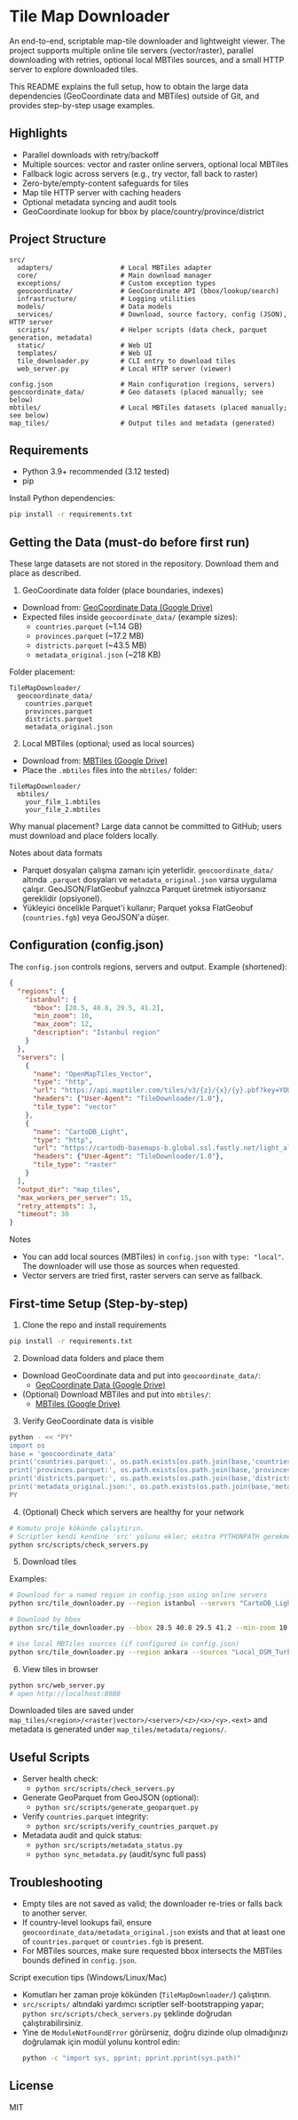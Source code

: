 # Tile Map Downloader

An end-to-end, scriptable map-tile downloader and lightweight viewer. The project supports multiple online tile servers (vector/raster), parallel downloading with retries, optional local MBTiles sources, and a small HTTP server to explore downloaded tiles.

This README explains the full setup, how to obtain the large data dependencies (GeoCoordinate data and MBTiles) outside of Git, and provides step-by-step usage examples.

## Highlights

- Parallel downloads with retry/backoff
- Multiple sources: vector and raster online servers, optional local MBTiles
- Fallback logic across servers (e.g., try vector, fall back to raster)
- Zero-byte/empty-content safeguards for tiles
- Map tile HTTP server with caching headers
- Optional metadata syncing and audit tools
- GeoCoordinate lookup for bbox by place/country/province/district

## Project Structure

```
src/
  adapters/                 # Local MBTiles adapter
  core/                     # Main download manager
  exceptions/               # Custom exception types
  geocoordinate/            # GeoCoordinate API (bbox/lookup/search)
  infrastructure/           # Logging utilities
  models/                   # Data models
  services/                 # Download, source factory, config (JSON), HTTP server
  scripts/                  # Helper scripts (data check, parquet generation, metadata)
  static/                   # Web UI
  templates/                # Web UI
  tile_downloader.py        # CLI entry to download tiles
  web_server.py             # Local HTTP server (viewer)

config.json                 # Main configuration (regions, servers)
geocoordinate_data/         # Geo datasets (placed manually; see below)
mbtiles/                    # Local MBTiles datasets (placed manually; see below)
map_tiles/                  # Output tiles and metadata (generated)
```

## Requirements

- Python 3.9+ recommended (3.12 tested)
- pip

Install Python dependencies:

```bash
pip install -r requirements.txt
```

## Getting the Data (must-do before first run)

These large datasets are not stored in the repository. Download them and place as described.

1) GeoCoordinate data folder (place boundaries, indexes)

- Download from: [GeoCoordinate Data (Google Drive)](https://drive.google.com/drive/folders/1OgrhqSFaPmRj3H0P65lSTnonToGSjEMP?usp=sharing)
- Expected files inside `geocoordinate_data/` (example sizes):
  - `countries.parquet` (~1.14 GB)
  - `provinces.parquet` (~17.2 MB)
  - `districts.parquet` (~43.5 MB)
  - `metadata_original.json` (~218 KB)

Folder placement:

```
TileMapDownloader/
  geocoordinate_data/
    countries.parquet
    provinces.parquet
    districts.parquet
    metadata_original.json
```

2) Local MBTiles (optional; used as local sources)

- Download from: [MBTiles (Google Drive)](https://drive.google.com/drive/folders/1vfLiHNs9gZB0z-aojFhfn_4Gxegh5gqm?usp=sharing)
- Place the `.mbtiles` files into the `mbtiles/` folder:

```
TileMapDownloader/
  mbtiles/
    your_file_1.mbtiles
    your_file_2.mbtiles
```

Why manual placement? Large data cannot be committed to GitHub; users must download and place folders locally.

Notes about data formats
- Parquet dosyaları çalışma zamanı için yeterlidir. `geocoordinate_data/` altında `.parquet` dosyaları ve `metadata_original.json` varsa uygulama çalışır. GeoJSON/FlatGeobuf yalnızca Parquet üretmek istiyorsanız gereklidir (opsiyonel).
- Yükleyici öncelikle Parquet'i kullanır; Parquet yoksa FlatGeobuf (`countries.fgb`) veya GeoJSON'a düşer.

## Configuration (config.json)

The `config.json` controls regions, servers and output. Example (shortened):

```json
{
  "regions": {
    "istanbul": {
      "bbox": [28.5, 40.8, 29.5, 41.2],
      "min_zoom": 10,
      "max_zoom": 12,
      "description": "Istanbul region"
    }
  },
  "servers": [
    {
      "name": "OpenMapTiles_Vector",
      "type": "http",
      "url": "https://api.maptiler.com/tiles/v3/{z}/{x}/{y}.pbf?key=YOUR_KEY",
      "headers": {"User-Agent": "TileDownloader/1.0"},
      "tile_type": "vector"
    },
    {
      "name": "CartoDB_Light",
      "type": "http",
      "url": "https://cartodb-basemaps-b.global.ssl.fastly.net/light_all/{z}/{x}/{y}.png",
      "headers": {"User-Agent": "TileDownloader/1.0"},
      "tile_type": "raster"
    }
  ],
  "output_dir": "map_tiles",
  "max_workers_per_server": 15,
  "retry_attempts": 3,
  "timeout": 30
}
```

Notes
- You can add local sources (MBTiles) in `config.json` with `type: "local"`. The downloader will use those as sources when requested.
- Vector servers are tried first, raster servers can serve as fallback.

## First-time Setup (Step-by-step)

1) Clone the repo and install requirements

```bash
pip install -r requirements.txt
```

2) Download data folders and place them

- Download GeoCoordinate data and put into `geocoordinate_data/`:
  - [GeoCoordinate Data (Google Drive)](https://drive.google.com/drive/folders/1OgrhqSFaPmRj3H0P65lSTnonToGSjEMP?usp=sharing)
- (Optional) Download MBTiles and put into `mbtiles/`:
  - [MBTiles (Google Drive)](https://drive.google.com/drive/folders/1vfLiHNs9gZB0z-aojFhfn_4Gxegh5gqm?usp=sharing)

3) Verify GeoCoordinate data is visible

```bash
python - << "PY"
import os
base = 'geocoordinate_data'
print('countries.parquet:', os.path.exists(os.path.join(base,'countries.parquet')))
print('provinces.parquet:', os.path.exists(os.path.join(base,'provinces.parquet')))
print('districts.parquet:', os.path.exists(os.path.join(base,'districts.parquet')))
print('metadata_original.json:', os.path.exists(os.path.join(base,'metadata_original.json')))
PY
```

4) (Optional) Check which servers are healthy for your network

```bash
# Komutu proje kökünde çalıştırın.
# Scriptler kendi kendine 'src' yolunu ekler; ekstra PYTHONPATH gerekmez.
python src/scripts/check_servers.py
```

5) Download tiles

Examples:

```bash
# Download for a named region in config.json using online servers
python src/tile_downloader.py --region istanbul --servers "CartoDB_Light,OpenMapTiles_Vector"

# Download by bbox
python src/tile_downloader.py --bbox 28.5 40.8 29.5 41.2 --min-zoom 10 --max-zoom 12 --servers "CartoDB_Light"

# Use local MBTiles sources (if configured in config.json)
python src/tile_downloader.py --region ankara --sources "Local_OSM_Turkey"
```

6) View tiles in browser

```bash
python src/web_server.py
# open http://localhost:8080
```

Downloaded tiles are saved under `map_tiles/<region>/<raster|vector>/<server>/<z>/<x>/<y>.<ext>` and metadata is generated under `map_tiles/metadata/regions/`.

## Useful Scripts

- Server health check:
  - `python src/scripts/check_servers.py`
- Generate GeoParquet from GeoJSON (optional):
  - `python src/scripts/generate_geoparquet.py`
- Verify `countries.parquet` integrity:
  - `python src/scripts/verify_countries_parquet.py`
- Metadata audit and quick status:
  - `python src/scripts/metadata_status.py`
  - `python sync_metadata.py` (audit/sync full pass)

## Troubleshooting

- Empty tiles are not saved as valid; the downloader re-tries or falls back to another server.
- If country-level lookups fail, ensure `geocoordinate_data/metadata_original.json` exists and that at least one of `countries.parquet` or `countries.fgb` is present.
- For MBTiles sources, make sure requested bbox intersects the MBTiles bounds defined in `config.json`.

Script execution tips (Windows/Linux/Mac)
- Komutları her zaman proje kökünden (`TileMapDownloader/`) çalıştırın.
- `src/scripts/` altındaki yardımcı scriptler self-bootstrapping yapar; `python src/scripts/check_servers.py` şeklinde doğrudan çalıştırabilirsiniz.
- Yine de `ModuleNotFoundError` görürseniz, doğru dizinde olup olmadığınızı doğrulamak için modül yolunu kontrol edin:
  ```bash
  python -c "import sys, pprint; pprint.pprint(sys.path)"
  ```

## License

MIT

